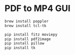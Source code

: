 # PDF to MP4 GUI

```bash
brew install poppler
brew install tcl-tk

pip install fitz moviepy
pip install pdf2image
pip install pillow
pip install tk
```
